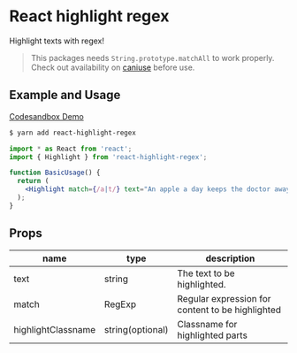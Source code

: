 # React highlight regex

Highlight texts with regex!

> This packages needs `String.prototype.matchAll` to work properly. Check out availability on [caniuse](https://caniuse.com/#feat=mdn-api_cache_matchall) before use.

## Example and Usage

[Codesandbox Demo](https://codesandbox.io/s/react-highlight-regex-demo-mj1jm)

```bash
$ yarn add react-highlight-regex
```

```jsx
import * as React from 'react';
import { Highlight } from 'react-highlight-regex';

function BasicUsage() {
  return (
    <Highlight match={/a|t/} text="An apple a day keeps the doctor away." />
  );
}
```

## Props

| name               | type             | description                                      |
| ------------------ | ---------------- | ------------------------------------------------ |
| text               | string           | The text to be highlighted.                      |
| match              | RegExp           | Regular expression for content to be highlighted |
| highlightClassname | string(optional) | Classname for highlighted parts                  |
